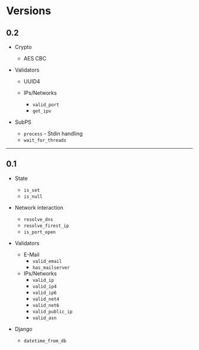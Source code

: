 # Versions

## 0.2

* Crypto
  * AES CBC

* Validators
  * UUID4

  * IPs/Networks
    * `valid_port`
    * `get_ipv`

* SubPS
  * `process` - Stdin handling
  * `wait_for_threads`

----

## 0.1

* State
  * `is_set`
  * `is_null`

* Network interaction
  * `resolve_dns`
  * `resolve_firest_ip`
  * `is_port_open`

* Validators
  * E-Mail
    * `valid_email`
    * `has_mailserver`
  * IPs/Networks
    * `valid_ip`
    * `valid_ip4`
    * `valid_ip6`
    * `valid_net4`
    * `valid_net6`
    * `valid_public_ip`
    * `valid_asn`

* Django
  * `datetime_from_db`
